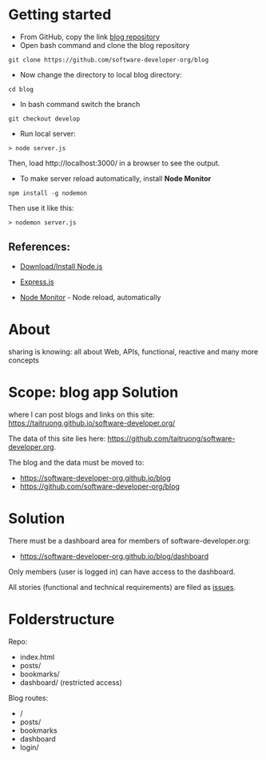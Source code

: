 # Getting started

- From GitHub, copy the link [blog repository](https://github.com/software-developer-org/blog)
- Open bash command and clone the blog repository
```
git clone https://github.com/software-developer-org/blog
```
- Now change the directory to local blog directory:
```
cd blog
```
- In bash command switch the branch
```
git checkout develop
```
- Run local server:
```
> node server.js
```
Then, load http://localhost:3000/ in a browser to see the output.

- To make server reload automatically, install **Node Monitor**
```
npm install -g nodemon
```
Then use it like this:
```
> nodemon server.js
```
## References:

- [Download/Install Node.js](https://nodejs.org/en/download/)

- [Express.js](https://expressjs.com/en/starter/installing.html)

- [Node Monitor](https://nodemon.io) - Node reload, automatically

# About

sharing is knowing: all about Web, APIs, functional, reactive and many more concepts

# Scope: blog app Solution
where I can post blogs and links on this site: https://taitruong.github.io/software-developer.org/

The data of this site lies here: https://github.com/taitruong/software-developer.org. 

The blog and the data must be moved to:
- https://software-developer-org.github.io/blog
- https://github.com/software-developer-org/blog

# Solution

There must be a dashboard area for members of software-developer.org:
- https://software-developer-org.github.io/blog/dashboard

Only members (user is logged in) can have access to the dashboard.

All stories (functional and technical requirements) are filed as [issues](https://github.com/software-developer-org/blog/issues).

# Folderstructure

Repo:
- index.html
- posts/
- bookmarks/
- dashboard/ (restricted access)

Blog routes:
- /
- posts/
- bookmarks
- dashboard
- login/
 

